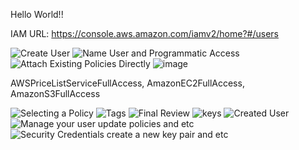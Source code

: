 Hello World!!


IAM URL: https://console.aws.amazon.com/iamv2/home?#/users

![Create User](https://user-images.githubusercontent.com/929833/130280884-76106fc6-badc-4472-8fc5-ac2b040a5343.png)
![Name User and Programmatic Access](https://user-images.githubusercontent.com/929833/130280972-0ae5ed7f-f65b-4958-a78b-2d61e6bb44c3.png)
![Attach Existing Policies Directly](https://user-images.githubusercontent.com/929833/130281115-04480eba-3c33-4e43-b863-852f338a3058.png)
![image](https://user-images.githubusercontent.com/929833/130281365-9e64673e-394f-4b3d-bc59-c5f0ff55400b.png)


AWSPriceListServiceFullAccess, AmazonEC2FullAccess, AmazonS3FullAccess

![Selecting a Policy](https://user-images.githubusercontent.com/929833/130281534-edb893e1-0f2f-4844-9f80-ee5bca209148.png)
![Tags](https://user-images.githubusercontent.com/929833/130281584-eb21315e-903c-411d-a2d8-c4a6effd7575.png)
![Final Review](https://user-images.githubusercontent.com/929833/130281793-5a851efd-8f84-4d88-bb20-90ae1af6dec2.png)
![keys](https://user-images.githubusercontent.com/929833/130281860-637e3422-5297-4ab6-b6a9-21840e47f48d.png)
![Created User](https://user-images.githubusercontent.com/929833/130281941-19cc0b45-4eac-4d1d-94db-8f3d13150ab9.png)
![Manage your user update policies and etc](https://user-images.githubusercontent.com/929833/130282023-bf28c8fe-a5d0-4919-b026-9a1fd12dc700.png)
![Security Credentials create a new key pair and etc](https://user-images.githubusercontent.com/929833/130282088-8fddbad4-36d8-45a1-a280-94796f7962f8.png)








